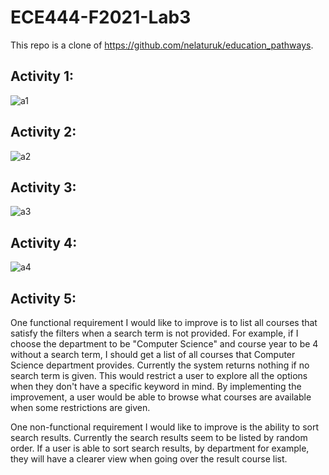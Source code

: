# ECE444-F2021-Lab3

This repo is a clone of https://github.com/nelaturuk/education_pathways.

## Activity 1:

![a1](https://user-images.githubusercontent.com/33353574/135492689-982b26ec-edba-4376-9909-744ad7702715.png)

## Activity 2:

![a2](https://user-images.githubusercontent.com/33353574/135493515-a8d7b39c-95c2-483a-992e-c863f60427ec.png)

## Activity 3:

![a3](https://user-images.githubusercontent.com/33353574/135494150-0a5fb7cb-30cd-46f5-ba3e-b9f0ab097648.png)

## Activity 4:

![a4](https://user-images.githubusercontent.com/33353574/135496613-1edad09a-aced-4928-9b4c-c7b53318a6b4.png)


## Activity 5:

One functional requirement I would like to improve is to list all courses that satisfy the filters when a search term is not provided. For example, if I choose the department to be "Computer Science" and course year to be 4 without a search term, I should get a list of all courses that Computer Science department provides. Currently the system returns nothing if no search term is given. This would restrict a user to explore all the options when they don't have a specific keyword in mind. By implementing the improvement, a user would be able to browse what courses are available when some restrictions are given. 

One non-functional requirement I would like to improve is the ability to sort search results. Currently the search results seem to be listed by random order. If a user is able to sort search results, by department for example, they will have a clearer view when going over the result course list.
